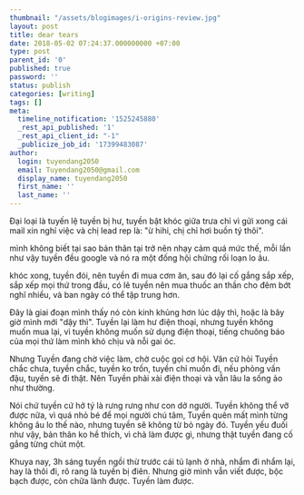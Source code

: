 ```yaml
---
thumbnail: "/assets/blogimages/i-origins-review.jpg"
layout: post
title: dear tears
date: 2018-05-02 07:24:37.000000000 +07:00
type: post
parent_id: '0'
published: true
password: ''
status: publish
categories: [writing]
tags: []
meta:
  timeline_notification: '1525245880'
  _rest_api_published: '1'
  _rest_api_client_id: "-1"
  _publicize_job_id: '17399483087'
author:
  login: tuyendang2050
  email: Tuyendang2050@gmail.com
  display_name: tuyendang2050
  first_name: ''
  last_name: ''
---
```

Đại loại là tuyến lệ tuyền bị hư, tuyền bật khóc giữa trưa chỉ vì gửi xong cái mail xin nghỉ việc và chị lead rep là: "ừ hihi, chị chỉ hơi buồn tý thôi".


mình không biết tại sao bản thân tại trở nên nhạy cảm quá mức thế, mỗi lần như vậy tuyền đều google và nó ra một đống hội chứng rối loạn lo âu.


khóc xong, tuyền đói, nên tuyền đi mua cơm ăn, sau đó lại cố gắng sắp xếp, sắp xếp mọi thứ trong đầu, có lẽ tuyền nên mua thuốc an thần cho đêm bớt nghĩ nhiều, và ban ngày có thể tập trung hơn.


Đây là giai đoạn mình thấy nó còn kinh khủng hơn lúc dậy thì, hoặc là bây giờ mình mới "dậy thì". Tuyền lại làm hư điện thoại, nhưng tuyền không muốn mua lại, vì tuyền không muốn sử dụng điện thoại, tiếng chuông báo của mọi thứ làm mình khó chịu và nỗi gai óc.


Nhưng Tuyền đang chờ việc làm, chờ cuộc gọi cơ hội. Vân cứ hỏi Tuyền chắc chưa, tuyền chắc, tuyền ko trốn, tuyền chỉ muốn đi, nếu phỏng vấn đậu, tuyền sẽ đi thật. Nên Tuyền phải xài điện thoại và vẫn lâu la sống ảo như thường.


Nói chứ tuyền cứ hở tý là rưng rưng như con dở người. Tuyền không thể vỡ được nữa, vì quá nhỏ bé để mọi người chú tâm, Tuyền quên mất mình từng không âu lo thế nào, nhưng tuyền sẽ không từ bỏ ngày đó. Tuyền yếu đuối như vậy, bản thân ko hề thích, vì chả làm được gì, nhưng thật tuyền đang cố gắng từng chút một.


Khuya nay, 3h sáng tuyền ngồi thừ trước cái tủ lạnh ở nhà, nhẩm đi nhẩm lại, hay là thôi đi, rõ rang là tuyền bị điên. Nhưng giờ mình vẫn viết được, bộc bạch được, còn chữa lành được. Tuyền làm được.
